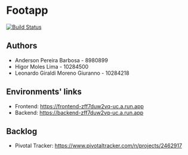 # Footapp

[![Build Status](https://travis-ci.com/foot-app/footapp.svg?branch=main)](https://travis-ci.com/foot-app/footapp)

## Authors
* Anderson Pereira Barbosa - 8980899
* Higor Moles Lima - 10284500
* Leonardo Giraldi Moreno Giuranno - 10284218

## Environments' links

* Frontend: https://frontend-zff7duw2vq-uc.a.run.app
* Backend: https://backend-zff7duw2vq-uc.a.run.app

## Backlog

* Pivotal Tracker: https://www.pivotaltracker.com/n/projects/2462917